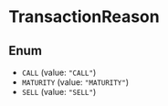 # TransactionReason

## Enum

* `CALL` (value: `"CALL"`)
* `MATURITY` (value: `"MATURITY"`)
* `SELL` (value: `"SELL"`)
